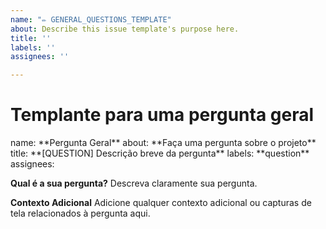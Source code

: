 ```yaml
---
name: "✏ GENERAL_QUESTIONS_TEMPLATE"
about: Describe this issue template's purpose here.
title: ''
labels: ''
assignees: ''

---
```


<h1>
  Templante para uma pergunta geral
</h1>
name: **Pergunta Geral**
about: **Faça uma pergunta sobre o projeto**
title: **[QUESTION] Descrição breve da pergunta**
labels: **question**
assignees: 


**Qual é a sua pergunta?**
Descreva claramente sua pergunta.

**Contexto Adicional**
Adicione qualquer contexto adicional ou capturas de tela relacionados à pergunta aqui.

